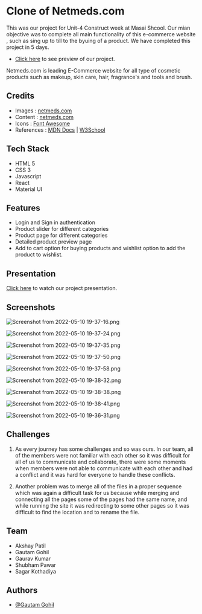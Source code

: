 # Clone of Netmeds.com

This was our project for Unit-4 Construct week at Masai Shcool.
Our mian objective was to complete all main functionality of this e-commerce website , such as sing up to till to the byuing of a product.
We have completed this project in 5 days.

- [Click here](https://unrivaled-sprite-2be9c1.netlify.app/) to see preview of our project.

Netmeds.com is leading E-Commerce website for all type of cosmetic products such as makeup, skin care, hair, fragrance's and tools and brush.

## Credits

- Images : [netmeds.com](https://www.netmeds.com/)
- Content : [netmeds.com](https://www.netmeds.com/)
- Icons : [Font Awesome](https://fontawesome.com/)
- References : [MDN Docs](https://developer.mozilla.org/en-US/) | [W3School](https://www.w3schools.com/)

## Tech Stack

- HTML 5
- CSS 3
- Javascript
- React
- Material UI

## Features

- Login and Sign in authentication
- Product slider for different categories
- Product page for different categories
- Detailed product preview page
- Add to cart option for buying products and wishlist option to add the product to wishlist.

## Presentation

[Click here](https://drive.google.com/file/d/1hJlVRXwj7t5CBO3wlVlL7cB2OzD7cwig/view) to watch our project presentation.

## Screenshots


![Screenshot from 2022-05-10 19-37-16.png](https://cdn.hashnode.com/res/hashnode/image/upload/v1652191770432/hmc1nsjoD.png?auto=compress,format&format=webp)


![Screenshot from 2022-05-10 19-37-24.png](https://cdn.hashnode.com/res/hashnode/image/upload/v1652191799866/rH2uKVIgq.png?auto=compress,format&format=webp)


![Screenshot from 2022-05-10 19-37-35.png](https://cdn.hashnode.com/res/hashnode/image/upload/v1652191810657/pGHc_We8X.png?auto=compress,format&format=webp)

![Screenshot from 2022-05-10 19-37-50.png](https://cdn.hashnode.com/res/hashnode/image/upload/v1652191817758/jUupQ7dvV.png?auto=compress,format&format=webp)

![Screenshot from 2022-05-10 19-37-58.png](https://cdn.hashnode.com/res/hashnode/image/upload/v1652191817758/jUupQ7dvV.png?auto=compress,format&format=webp)

![Screenshot from 2022-05-10 19-38-32.png](https://cdn.hashnode.com/res/hashnode/image/upload/v1652191833357/5Ih2ivoNZ.png?auto=compress,format&format=webp)

![Screenshot from 2022-05-10 19-38-38.png](https://cdn.hashnode.com/res/hashnode/image/upload/v1652191841112/f5ovQFKVb.png?auto=compress,format&format=webp)

![Screenshot from 2022-05-10 19-38-41.png](https://cdn.hashnode.com/res/hashnode/image/upload/v1652191848797/WTlzQ9Jxe.png?auto=compress,format&format=webp)

![Screenshot from 2022-05-10 19-36-31.png](https://cdn.hashnode.com/res/hashnode/image/upload/v1652191857946/zmnU1QWzzc.png?auto=compress,format&format=webp)


## Challenges

1. As every journey has some challenges and so was ours. In our team, all of the members were not familiar with each other so it was difficult for all of us to communicate and collaborate, there were some moments when members were not able to communicate with each other and had a conflict and it was hard for everyone to handle these conflicts.

2. Another problem was to merge all of the files in a proper sequence which was again a difficult task for us because while merging and connecting all the pages some of the pages had the same name, and while running the site it was redirecting to some other pages so it was difficult to find the location and to rename the file.

## Team

- Akshay Patil
- Gautam Gohil
- Gaurav Kumar	
- Shubham Pawar	
- Sagar Kothadiya	

## Authors

- [@Gautam Gohil](https://github.com/gautam6023)
